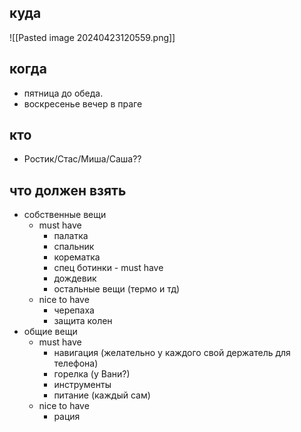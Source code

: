 

## куда

![[Pasted image 20240423120559.png]]
## когда
- пятница до обеда.
- воскресенье вечер в праге
## кто
- Ростик/Стас/Миша/Саша??
## что должен взять
- собственные вещи
	- must have
		- палатка
		- спальник
		- корематка
		- спец ботинки - must have
		- дождевик
		- остальные вещи (термо и тд)
	- nice to have
		- черепаха
		- защита колен
- общие вещи
	- must have
		- навигация (желательно у каждого свой держатель для телефона)
		- горелка (у Вани?)
		- инструменты
		- питание (каждый сам)
	- nice to have
		- рация

